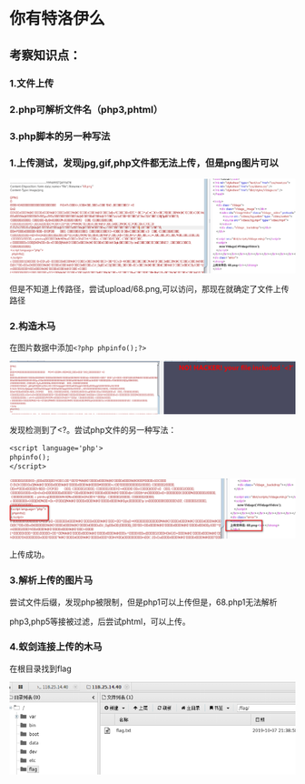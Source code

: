 # 你有特洛伊么
## 考察知识点：
### 1.文件上传
### 2.php可解析文件名（php3,phtml）
### 3.php脚本的另一种写法

### 1.上传测试，发现jpg,gif,php文件都无法上传，但是png图片可以

![image](https://raw.githubusercontent.com/h1iba1/h1iba1.github.io/refs/heads/master/_posts/CTF/CTFwriteup/第十届极客大赛（成信大）/images/1100F0A791814AF5AF9C49D6AD7DB7E6你有特洛伊么1.png)

但是不知道上传路径，尝试upload/68.png,可以访问，那现在就确定了文件上传路径

### 2.构造木马
在图片数据中添加`<?php phpinfo();?>`

![image](https://raw.githubusercontent.com/h1iba1/h1iba1.github.io/refs/heads/master/_posts/CTF/CTFwriteup/第十届极客大赛（成信大）/images/A04EB9C8E74D416E8F4D1B9AEEA8F934你有特洛伊么2.png)

发现检测到了<?。尝试php文件的另一种写法：

```
<script language='php'>
phpinfo();
</script>
```

![image](https://raw.githubusercontent.com/h1iba1/h1iba1.github.io/refs/heads/master/_posts/CTF/CTFwriteup/第十届极客大赛（成信大）/images/A09FB82C121241BE9D828DC12EE98A26你有特洛伊么3.png)

上传成功。

### 3.解析上传的图片马

尝试文件后缀，发现php被限制，但是php1可以上传但是，68.php1无法解析

php3,php5等接被过滤，后尝试phtml，可以上传。

### 4.蚁剑连接上传的木马

在根目录找到flag

![image](https://raw.githubusercontent.com/h1iba1/h1iba1.github.io/refs/heads/master/_posts/CTF/CTFwriteup/第十届极客大赛（成信大）/images/72202EA3418D416BB12939EAB23AA3AD你有特洛伊么4.png)